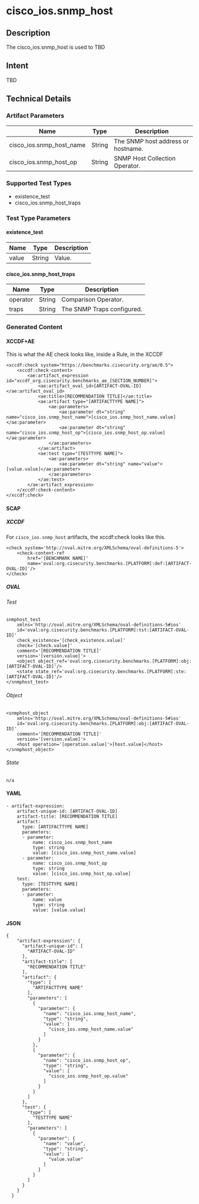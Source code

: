 # cisco_ios.snmp_host

## Description
The cisco_ios.snmp_host is used to TBD

## Intent
TBD

## Technical Details
### Artifact Parameters
| Name                  |Type    | Description |
| ----------------------|--------| ----------- |
| cisco_ios.snmp_host_name | String | The SNMP host address or hostname. |
| cisco_ios.snmp_host_op | String | SNMP Host Collection Operator. |

### Supported Test Types
- existence_test
- cisco_ios.snmp_host_traps

### Test Type Parameters
#### existence_test
| Name                  |Type    | Description |
| ----------------------|--------| ----------- |
| value | String | Value. |

#### cisco_ios.snmp_host_traps
| Name                  |Type    | Description |
| ----------------------|--------| ----------- |
| operator | String | Comparison Operator. |
| traps | String | The SNMP Traps configured. |


### Generated Content
#### XCCDF+AE
This is what the AE check looks like, inside a Rule, in the XCCDF

```
<xccdf:check system="https://benchmarks.cisecurity.org/ae/0.5">
    <xccdf:check-content>
        <ae:artifact_expression id="xccdf_org.cisecurity.benchmarks_ae_[SECTION_NUMBER]">
            <ae:artifact_oval_id>[ARTIFACT-OVAL-ID]</ae:artifact_oval_id>
            <ae:title>[RECOMMENDATION TITLE]</ae:title>
            <ae:artifact type="[ARTIFACTTYPE NAME]">
                <ae:parameters>
                    <ae:parameter dt="string" name="cisco_ios.snmp_host_name">[cisco_ios.snmp_host_name.value]</ae:parameter>
                    <ae:parameter dt="string" name="cisco_ios.snmp_host_op">[cisco_ios.snmp_host_op.value]</ae:parameter>
                </ae:parameters>
            </ae:artifact>
            <ae:test type="[TESTTYPE NAME]">
                <ae:parameters>
                    <ae:parameter dt="string" name="value">[value.value]</ae:parameter>
                </ae:parameters>
            </ae:test>
        </ae:artifact_expression>
    </xccdf:check-content>
</xccdf:check>
```

#### SCAP
##### XCCDF
For `cisco_ios.snmp_host` artifacts, the xccdf:check looks like this. 

```
<check system='http://oval.mitre.org/XMLSchema/oval-definitions-5'>            
    <check-content-ref 
        href='[BENCHMARK NAME]' 
        name='oval:org.cisecurity.benchmarks.[PLATFORM]:def:[ARTIFACT-OVAL-ID]'/>
</check>
```

##### OVAL
###### Test

```
snmphost_test 
    xmlns='http://oval.mitre.org/XMLSchema/oval-definitions-5#ios' 
    id='oval:org.cisecurity.benchmarks.[PLATFORM]:tst:[ARTIFACT-OVAL-ID]'
    check_existence='[check_existence.value]' 
    check='[check.value]' 
    comment='[RECOMMENDATION TITLE]'
    version='[version.value]'>
    <object object_ref='oval:org.cisecurity.benchmarks.[PLATFORM]:obj:[ARTIFACT-OVAL-ID]'/>
    <state state_ref='oval:org.cisecurity.benchmarks.[PLATFORM]:ste:[ARTIFACT-OVAL-ID]'/>
</snmphost_test>
```

###### Object

```
<snmphost_object 
    xmlns='http://oval.mitre.org/XMLSchema/oval-definitions-5#ios' 
    id='oval:org.cisecurity.benchmarks.[PLATFORM]:obj:[ARTIFACT-OVAL-ID]'
    comment='[RECOMMENDATION TITLE]'
    version='[version.value]'>
    <host operation='[operation.value]'>[host.value]</host>
</snmphost_object>
```
###### State

```
n/a
```

#### YAML

```
- artifact-expression:
    artifact-unique-id: [ARTIFACT-OVAL-ID]
    artifact-title: [RECOMMENDATION TITLE]
    artifact:
      type: [ARTIFACTTYPE NAME]
      parameters:
      - parameter: 
          name: cisco_ios.snmp_host_name
          type: string
          value: [cisco_ios.snmp_host_name.value]
      - parameter: 
          name: cisco_ios.snmp_host_op
          type: string
          value: [cisco_ios.snmp_host_op.value]
    test:
      type: [TESTTYPE NAME]
      parameters:   
      - parameter: 
          name: value
          type: string
          value: [value.value]
```

#### JSON

```
{
    "artifact-expression": {
      "artifact-unique-id": [
        "ARTIFACT-OVAL-ID"
      ],
      "artifact-title": [
        "RECOMMENDATION TITLE"
      ],
      "artifact": {
        "type": [
          "ARTIFACTTYPE NAME"
        ],
        "parameters": [
          {
            "parameter": {
              "name": "cisco_ios.snmp_host_name",
              "type": "string",
              "value": [
                "cisco_ios.snmp_host_name.value"
              ]
            }
          },
          {
            "parameter": {
              "name": "cisco_ios.snmp_host_op",
              "type": "string",
              "value": [
                "cisco_ios.snmp_host_op.value"
              ]
            }
          }
        ]
      },
      "test": {
        "type": [
          "TESTTYPE NAME"
        ],
        "parameters": [
          {
            "parameter": {
              "name": "value",
              "type": "string",
              "value": [
                "value.value"
              ]
            }
          }
        ]
      }
    }
  }
``` 